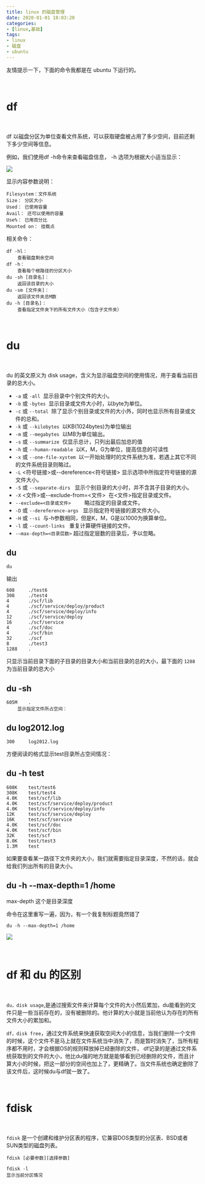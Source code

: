 ```yaml
---
title: linux 的磁盘管理
date: 2020-01-01 18:03:20
categories:
- [linux,基础]
tags:
- linux
- 磁盘
- ubuntu
---
```

友情提示一下，下面的命令我都是在 ubuntu 下运行的。

<!-- more -->

<br/>

# df

<br/>

df 以磁盘分区为单位查看文件系统，可以获取硬盘被占用了多少空间，目前还剩下多少空间等信息。

例如，我们使用df -h命令来查看磁盘信息， -h 选项为根据大小适当显示：

![](/images/linux/4_0.png)

显示内容参数说明：

	Filesystem：文件系统
	Size： 分区大小
	Used： 已使用容量
	Avail： 还可以使用的容量
	Use%： 已用百分比
	Mounted on： 挂载点　

相关命令：

	df -hl：
		查看磁盘剩余空间
	df -h：
		查看每个根路径的分区大小
	du -sh [目录名]：
		返回该目录的大小
	du -sm [文件夹]：
		返回该文件夹总M数
	du -h [目录名]：
		查看指定文件夹下的所有文件大小（包含子文件夹）

<br/>

# du

<br/>

du 的英文原义为 disk usage，含义为显示磁盘空间的使用情况，用于查看当前目录的总大小。

- `-a` 或 `-all`  显示目录中个别文件的大小。  
- `-b` 或 `-bytes`  显示目录或文件大小时，以byte为单位。  
- `-c` 或 `--total`  除了显示个别目录或文件的大小外，同时也显示所有目录或文件的总和。
- `-k` 或 `--kilobytes`  以KB(1024bytes)为单位输出
- `-m` 或 `--megabytes`  以MB为单位输出。  
- `-s` 或 `--summarize`  仅显示总计，只列出最后加总的值
- `-h` 或 `--human-readable`  以K，M，G为单位，提高信息的可读性
- `-x` 或 `--one-file-xystem`  以一开始处理时的文件系统为准，若遇上其它不同的文件系统目录则略过。
- `-L` <符号链接>或--dereference<符号链接> 显示选项中所指定符号链接的源文件大小。  
- `-S` 或 `--separate-dirs`   显示个别目录的大小时，并不含其子目录的大小。
- `-X` <文件>或--exclude-from=<文件>  在<文件>指定目录或文件。  
- `--exclude=<目录或文件>`         略过指定的目录或文件。   
- `-D` 或 `--dereference-args`   显示指定符号链接的源文件大小。  
- `-H` 或 `--si`  与-h参数相同，但是K，M，G是以1000为换算单位。  
- `-l` 或 `--count-links`   重复计算硬件链接的文件。  
- `-–max-depth=<目录层数>` 超过指定层数的目录后，予以忽略。

## du

	du

输出

	608     ./test6
	308     ./test4
	4       ./scf/lib
	4       ./scf/service/deploy/product
	4       ./scf/service/deploy/info
	12      ./scf/service/deploy
	16      ./scf/service
	4       ./scf/doc
	4       ./scf/bin
	32      ./scf
	8       ./test3
	1288    .

只显示当前目录下面的子目录的目录大小和当前目录的总的大小，最下面的 `1288` 为当前目录的总大小

## du -sh

	605M    .
		显示指定文件所占空间：


## du log2012.log 

	300     log2012.log

方便阅读的格式显示test目录所占空间情况：

## du -h test

	608K    test/test6
	308K    test/test4
	4.0K    test/scf/lib
	4.0K    test/scf/service/deploy/product
	4.0K    test/scf/service/deploy/info
	12K     test/scf/service/deploy
	16K     test/scf/service
	4.0K    test/scf/doc
	4.0K    test/scf/bin
	32K     test/scf
	8.0K    test/test3
	1.3M    test

如果要查看某一路径下文件夹的大小，我们就需要指定目录深度，不然的话，就会给我们列出所有的目录大小。

## du -h \-\-max-depth=1 /home

max-depth 这个是目录深度

命令在这里重写一遍，因为，有一个我复制标题竟然错了

    du -h --max-depth=1 /home

![](/images/linux/4_1.png)

<br/>

# df 和 du 的区别

<br/>

`du，disk usage`,是通过搜索文件来计算每个文件的大小然后累加，du能看到的文件只是一些当前存在的，没有被删除的。他计算的大小就是当前他认为存在的所有文件大小的累加和。

`df，disk free`，通过文件系统来快速获取空间大小的信息，当我们删除一个文件的时候，这个文件不是马上就在文件系统当中消失了，而是暂时消失了，当所有程序都不用时，才会根据OS的规则释放掉已经删除的文件， df记录的是通过文件系统获取到的文件的大小，他比du强的地方就是能够看到已经删除的文件，而且计算大小的时候，把这一部分的空间也加上了，更精确了。当文件系统也确定删除了该文件后，这时候du与df就一致了。

<br/>

# fdisk

<br/>

`fdisk` 是一个创建和维护分区表的程序，它兼容DOS类型的分区表、BSD或者SUN类型的磁盘列表。

	fdisk [必要参数][选择参数]

	fdisk -l
	显示当前分区情况